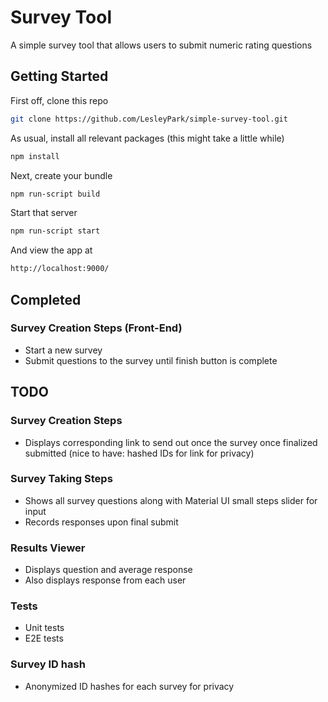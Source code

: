 # Survey Tool

A simple survey tool that allows users to submit numeric rating questions

## Getting Started
First off, clone this repo
```bash
git clone https://github.com/LesleyPark/simple-survey-tool.git
```
As usual, install all relevant packages (this might take a little while)
```bash
npm install
```
Next, create your bundle
```bash
npm run-script build
```
Start that server
```bash
npm run-script start
```
And view the app at
```bash
http://localhost:9000/
```

## Completed
### Survey Creation Steps (Front-End)
  * Start a new survey
  * Submit questions to the survey until finish button is complete

## TODO
### Survey Creation Steps
  * Displays corresponding link to send out once the survey once finalized submitted (nice to have: hashed IDs for link for privacy)
### Survey Taking Steps
  * Shows all survey questions along with Material UI small steps slider for input
  * Records responses upon final submit
### Results Viewer
  * Displays question and average response
  * Also displays response from each user
### Tests
  * Unit tests
  * E2E tests
### Survey ID hash
  * Anonymized ID hashes for each survey for privacy